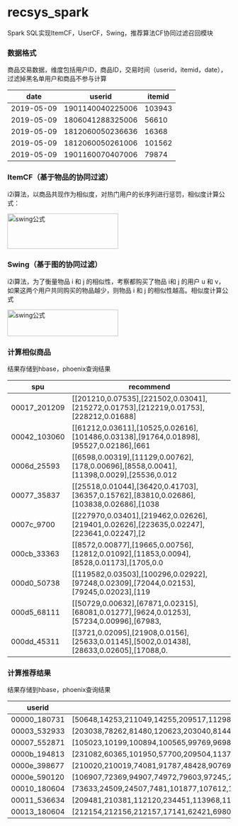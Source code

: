 # recsys_spark
Spark SQL实现ItemCF，UserCF，Swing，推荐算法CF协同过滤召回模块

###  数据格式
商品交易数据，维度包括用户ID，商品ID，交易时间（userid，itemid，date），过滤掉黑名单用户和商品不参与计算

| date  | userid  | itemid  |
| ------------ | ------------ | ------------ |
| 2019-05-09  | 1901140040225006  | 103943  |
| 2019-05-09  | 1806041288325006  | 56610  |
| 2019-05-09  | 1812060050236636  | 16368  |
| 2019-05-09  | 1812060050261006  | 101562  |
| 2019-05-09  | 1901160070407006  | 79874  |



### ItemCF（基于物品的协同过滤）
i2i算法，以商品共现作为相似度，对热门用户的长序列进行惩罚，相似度计算公式：

<img src="https://img-blog.csdn.net/20170313105954561?watermark/2/text/aHR0cDovL2Jsb2cuY3Nkbi5uZXQvTXJfdHl0aW5n/font/5a6L5L2T/fontsize/400/fill/I0JBQkFCMA==/dissolve/70/gravity/SouthEast" width = "250" height = "80" alt="swing公式" align=center>

### Swing（基于图的协同过滤）
i2i算法，为了衡量物品 i 和 j 的相似性，考察都购买了物品 i和 j 的用户 u 和 v， 如果这两个用户共同购买的物品越少，则物品 i 和 j 的相似性越高。相似度计算公式

<img src="https://img-blog.csdnimg.cn/20190805110844408.png" width = "250" height = "60" alt="swing公式" align=center>

### 计算相似商品
结果存储到hbase，phoenix查询结果

| spu  | recommend  |
| ------------ | ------------ |
| 00017_201209  | [[201210,0.07535],[221502,0.03041],[215272,0.01753],[212219,0.01753],[228212,0.01688] |
| 00042_103060  | [[61212,0.03611],[10525,0.02616],[101486,0.03138],[91764,0.01898],[95527,0.02186],[661|
| 0006d_25593  | [[6598,0.00319],[11129,0.00762],[178,0.00696],[8558,0.0041],[11398,0.0029],[25536,0.012|
| 00077_35837  | [[25518,0.01044],[36420,0.41703],[36357,0.15762],[83810,0.02686],[103838,0.02686],[1038|
| 0007c_9700  | [[227970,0.03401],[219462,0.02626],[219401,0.02626],[223635,0.02247],[223641,0.02247],[2|
| 000cb_33363  | [[8572,0.00877],[19665,0.00756],[12812,0.01092],[11853,0.0094],[8528,0.01173],[1705,0.0|
| 000d0_50738  | [[119582,0.03503],[100296,0.02922],[97248,0.02309],[72044,0.02153],[79245,0.02023],[119|
| 000d5_68111  | [[50729,0.00632],[67871,0.02315],[68081,0.01277],[9624,0.01253],[57234,0.00996],[67983,|
| 000dd_45311  | [[3721,0.02095],[21908,0.0156],[25633,0.01145],[5002,0.01438],[28633,0.02605],[17088,0.|

### 计算推荐结果
结果存储到hbase，phoenix查询结果

| userid  | recommend  |
| ------------ | ------------ |
| 00000_180731  | [50648,14253,211049,14255,209517,112985,48507,13458,206846,35472,18769,97610,78105,21 |
| 00003_532933  | [203038,78262,81480,120623,203040,81447,100994,203009,101491,81457,114550,55115,80139 |
| 00007_552871  | [105023,10199,100894,100565,99769,96980,30781,115965,230960,95059,11129,104702,51831,6|
| 0000b_194813  | [231082,60365,101950,57700,209504,113725,101939,5906,94771,59979,237823,102324,229264 |
| 0000e_398677  | [210020,210019,74081,91787,48428,90769,17449,91800,91822,17448,91823,91803,17437,1162 |
| 0000e_590120  | [106907,72369,94907,74972,79603,97245,202614,97243,207393,229353,74063,78596,210969,11|
| 00010_180604  | [73633,24509,24507,7481,101877,107612,116350,100115,34379,229431,113725,229618,236254,|
| 00011_536634  | [209481,210381,112120,234451,113968,119215,64699,121035,106867,121057,103750,48503,12,|
| 00013_180604  | [212154,212156,212157,17141,62421,69801,232732,62407,211132,211029,37857,215047,8741,6|
